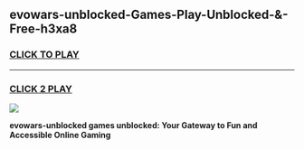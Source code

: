 
## evowars-unblocked-Games-Play-Unblocked-&-Free-h3xa8
<h3>
<a href="https://premium76.site?title=evowars-unblocked&ref=24A">CLICK TO PLAY</a></h3>
<hr>

<h3>
<a href="https://premium76.site?title=evowars-unblocked&ref=24A">CLICK 2 PLAY</a>
  
</h3>

<a href="https://premium76.site?title=evowars-unblocked&ref=24A"><img src="https://clearcache.store/games.png"></a>


**evowars-unblocked games unblocked: Your Gateway to Fun and Accessible Online Gaming**
